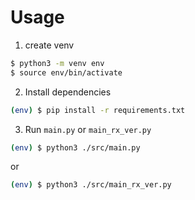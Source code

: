 # Usage

1. create venv

```sh
$ python3 -m venv env
$ source env/bin/activate
```

2. Install dependencies

```sh
(env) $ pip install -r requirements.txt
```

3. Run `main.py` or `main_rx_ver.py`

```sh
(env) $ python3 ./src/main.py
```

or

```sh
(env) $ python3 ./src/main_rx_ver.py
```

